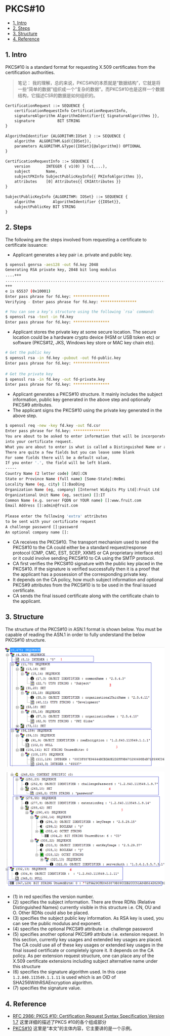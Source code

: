 # PKCS#10

<!-- TOC -->

- [1. Intro](#1-intro)
- [2. Steps](#2-steps)
- [3. Structure](#3-structure)
- [4. Reference](#4-reference)

<!-- /TOC -->

## 1. Intro

PKCS#10 is a standard format for requesting X.509 certificates from the certification authorities.

> 笔记： 我的理解，总的来说，PKCS#N的本质就是“数据结构”，它就是将一些“简单的数据”组织成一个“复杂的数据”。而PKCS#10也是这样一个数据结构，它描述CSR的数据是如何组织的。

```text
CertificationRequest ::= SEQUENCE {
    certificationRequestInfo CertificationRequestInfo,
    signatureAlgorithm AlgorithmIdentifier{{ SignatureAlgorithms }},
    signature          BIT STRING
}

AlgorithmIdentifier {ALGORITHM:IOSet } ::= SEQUENCE {
    algorithm  ALGORITHM.&id({IOSet}),
    parameters ALGORITHM.&Type({IOSet}{@algorithm}) OPTIONAL
}

CertificationRequestInfo ::= SEQUENCE {
    version       INTEGER { v1(0) } (v1,...),
    subject       Name,
    subjectPKInfo SubjectPublicKeyInfo{{ PKInfoAlgorithms }},
    attributes    [0] Attributes{{ CRIAttributes }}
}

SubjectPublicKeyInfo {ALGORITHM: IOSet} ::= SEQUENCE {
    algorithm        AlgorithmIdentifier {{IOSet}},
    subjectPublicKey BIT STRING
}
```

## 2. Steps

The following are the steps involved from requesting a certificate to certificate issuance:

- Applicant generates a key pair i.e. private and public key.

```bash
$ openssl genrsa -aes128 -out fd.key 2048
Generating RSA private key, 2048 bit long modulus
....+++
...................................................................................↩
+++
e is 65537 (0x10001)
Enter pass phrase for fd.key: ****************
Verifying - Enter pass phrase for fd.key: ****************
```

```bash
# You can see a key’s structure using the following `rsa` command:
$ openssl rsa -text -in fd.key
Enter pass phrase for fd.key: ****************
```

- Applicant stores the private key at some secure location. The secure location could be a hardware crypto device (HSM or USB token etc) or software (PKCS#12, JKS, Windows key store or MAC key chain etc).

```bash
# Get the public key
$ openssl rsa -in fd.key -pubout -out fd-public.key
Enter pass phrase for fd.key: ****************

# Get the private key
$ openssl rsa -in fd.key -out fd-private.key
Enter pass phrase for fd.key: ****************
```

- Applicant generates a PKCS#10 structure. It mainly includes the subject information, public key generated in the above step and optionally PKCS#9 attributes.
- The applicant signs the PKCS#10 using the private key generated in the above step.

```bash
$ openssl req -new -key fd.key -out fd.csr
Enter pass phrase for fd.key: ****************
You are about to be asked to enter information that will be incorporated
into your certificate request.
What you are about to enter is what is called a Distinguished Name or a DN.
There are quite a few fields but you can leave some blank
For some fields there will be a default value,
If you enter '.', the field will be left blank.
-----
Country Name (2 letter code) [AU]:CN
State or Province Name (full name) [Some-State]:HeBei
Locality Name (eg, city) []:BaoDing
Organization Name (eg, company) [Internet Widgits Pty Ltd]:Fruit Ltd
Organizational Unit Name (eg, section) []:IT
Common Name (e.g. server FQDN or YOUR name) []:www.fruit.com
Email Address []:admin@fruit.com

Please enter the following 'extra' attributes
to be sent with your certificate request
A challenge password []:password
An optional company name []:
```

- CA receives the PKCS#10. The transport mechanism used to send the PKCS#10 to the CA could either be a standard request/response protocol (CMP, CMC, EST, SCEP, XKMS or CA proprietary interface etc) or it could involve sending PKCS#10 to CA using the SMTP protocol.
- CA first verifies the PKCS#10 signature with the public key placed in the PKCS#10. If the signature is verified successfully then it is a proof that the applicant has a possession of the corresponding private key.
- It depends on the CA policy, how much subject information and optional PKCS#9 attributes from the PKCS#10 is to be used in the final issued certificate.
- CA sends the final issued certificate along with the certificate chain to the applicant.

## 3. Structure

The structure of the PKCS#10 in ASN.1 format is shown below. You must be capable of reading the ASN.1 in order to fully understand the below PKCS#10 structure.

![](images/p10-1.png)

![](images/p10-2.png)

- (1) in red specifies the version number.
- (2) specifies the subject information. There are three RDNs (Relative Distinguished Names) currently visible in this structure i.e. CN, OU and O. Other RDNs could also be placed.
- (3) specifies the subject public key information. As RSA key is used, you can see the public modulus and exponent.
- (4) specifies the optional PKCS#9 attribute i.e. challenge password
- (5) specifies another optional PKCS#9 attribute i.e. extension request. In this section, currently key usages and extended key usages are placed. The CA could use all of these key usages or extended key usages in the final issued certificate or completely ignore it. It depends on the CA policy. As per extension request structure, one can place any of the X.509 certificate extensions including subject alternative name under this structure
- (6) specifies the signature algorithm used. In this case `1.2.840.113549.1.1.11` is used which is an OID of SHA256WithRSAEncryption algorithm.
- (7) specifies the signature value.

## 4. Reference

- [RFC 2986: PKCS #10: Certification Request Syntax Specification Version 1.7](https://tools.ietf.org/html/rfc2986) 这里详细的描述了PKCS #10的各个组成部分
- [PKCS#10](http://www.pkiglobe.org/pkcs10.html) 这里是“本文”的主体内容，它主要讲的是一个示例。

